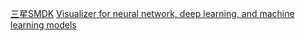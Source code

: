 [三星SMDK](https://github.com/OpenMPDK/SMDK)
[Visualizer for neural network, deep learning, and machine learning models ](https://github.com/lutzroeder/netron)


